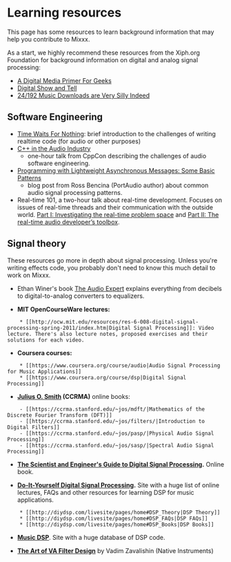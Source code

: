 # Learning resources

This page has some resources to learn background information that may
help you contribute to Mixxx.

As a start, we highly recommend these resources from the Xiph.org
Foundation for background information on digital and analog signal
processing:

  - [A Digital Media Primer For
    Geeks](https://wiki.xiph.org/Videos/A_Digital_Media_Primer_For_Geeks)
  - [Digital Show and
    Tell](https://wiki.xiph.org/Videos/Digital_Show_and_Tell)
  - [24/192 Music Downloads are Very Silly
    Indeed](https://xiph.org/~xiphmont/demo/neil-young.html)

## Software Engineering

  - [Time Waits For
    Nothing](http://www.rossbencina.com/code/real-time-audio-programming-101-time-waits-for-nothing):
    brief introduction to the challenges of writing realtime code (for
    audio or other purposes)
  - [C++ in the Audio
    Industry](https://www.youtube.com/watch?v=boPEO2auJj4&index=184&list=PL9gma1TwJCnHxnb_DEmvSyqS4bk7Ik3CZ)
    - one-hour talk from CppCon describing the challenges of audio
    software engineering.
  - [Programming with Lightweight Asynchronous Messages: Some Basic
    Patterns](http://www.rossbencina.com/code/programming-with-lightweight-asynchronous-messages-some-basic-patterns)
    - blog post from Ross Bencina (PortAudio author) about common audio
    signal processing patterns.
  - Real-time 101, a two-hour talk about real-time development. Focuses
    on issues of real-time threads and their communication with the
    outside world. [Part I: Investigating the real-time problem
    space](https://www.youtube.com/watch?v=Q0vrQFyAdWI&list=PLe2skUvADfhvu_pyet1veIIEAH0LA4iFK&index=3)
    and [Part II: The real-time audio developer’s
    toolbox](https://www.youtube.com/watch?v=PoZAo2Vikbo&list=PLe2skUvADfhvu_pyet1veIIEAH0LA4iFK&index=12).

## Signal theory

These resources go more in depth about signal processing. Unless you're
writing effects code, you probably don't need to know this much detail
to work on Mixxx.

  - Ethan Winer's book [The Audio
    Expert](http://ethanwiner.com/book.htm) explains everything from
    decibels to digital-to-analog converters to equalizers.

<!-- end list -->

  - **MIT OpenCourseWare lectures:**

<!-- end list -->

``` 
    * [[http://ocw.mit.edu/resources/res-6-008-digital-signal-processing-spring-2011/index.htm|Digital Signal Processing]]: Video lecture. There's also lecture notes, proposed exercises and their solutions for each video.
```

  - **Coursera courses:**

<!-- end list -->

``` 
    * [[https://www.coursera.org/course/audio|Audio Signal Processing for Music Applications]] 
    * [[https://www.coursera.org/course/dsp|Digital Signal Processing]]
```

  - **[Julius O. Smith](https://ccrma.stanford.edu/~jos/) (CCRMA)**
    online books:

<!-- end list -->

``` 
    - [[https://ccrma.stanford.edu/~jos/mdft/|Mathematics of the Discrete Fourier Transform (DFT)]]
    - [[https://ccrma.stanford.edu/~jos/filters/|Introduction to Digital Filters]]
    - [[https://ccrma.stanford.edu/~jos/pasp/|Physical Audio Signal Processing]]
    - [[https://ccrma.stanford.edu/~jos/sasp/|Spectral Audio Signal Processing]]
```

  - **[The Scientist and Engineer's Guide to Digital Signal
    Processing](http://www.dspguide.com/).** Online book.

<!-- end list -->

  - **[Do-It-Yourself Digital Signal
    Processing](http://diydsp.com/livesite/pages/home).** Site with a
    huge list of online lectures, FAQs and other resources for learning
    DSP for music applications.

<!-- end list -->

``` 
    * [[http://diydsp.com/livesite/pages/home#DSP_Theory|DSP Theory]]
    * [[http://diydsp.com/livesite/pages/home#DSP_FAQs|DSP FAQs]]
    * [[http://diydsp.com/livesite/pages/home#DSP_Books|DSP Books]]
```

  - **[Music DSP](http://www.musicdsp.org/)**. Site with a huge database
    of DSP code.

<!-- end list -->

  - **[The Art of VA Filter
    Design](https://www.native-instruments.com/fileadmin/ni_media/downloads/pdf/VAFilterDesign_2.0.0a.pdf)**
    by Vadim Zavalishin (Native Instruments)
